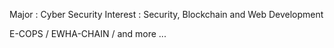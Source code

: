 Major : Cyber Security
Interest : Security, Blockchain and Web Development

E-COPS / EWHA-CHAIN / and more ...
